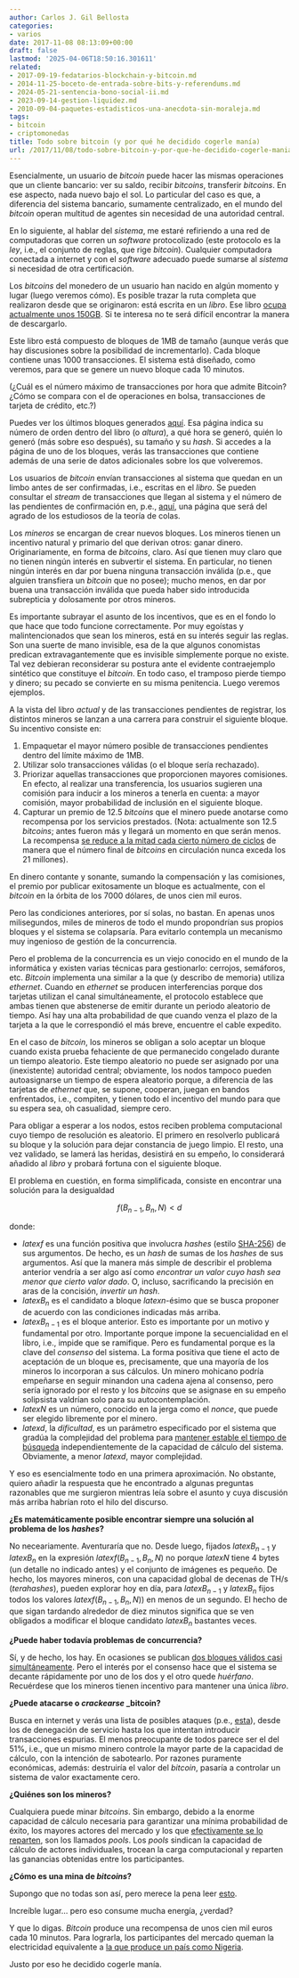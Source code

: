```yaml
---
author: Carlos J. Gil Bellosta
categories:
- varios
date: 2017-11-08 08:13:09+00:00
draft: false
lastmod: '2025-04-06T18:50:16.301611'
related:
- 2017-09-19-fedatarios-blockchain-y-bitcoin.md
- 2014-11-25-boceto-de-entrada-sobre-bits-y-referendums.md
- 2024-05-21-sentencia-bono-social-ii.md
- 2023-09-14-gestion-liquidez.md
- 2010-09-04-paquetes-estadisticos-una-anecdota-sin-moraleja.md
tags:
- bitcoin
- criptomonedas
title: Todo sobre bitcoin (y por qué he decidido cogerle manía)
url: /2017/11/08/todo-sobre-bitcoin-y-por-que-he-decidido-cogerle-mania/
---
```


Esencialmente, un usuario de _bitcoin_ puede hacer las mismas operaciones que un cliente bancario: ver su saldo, recibir _bitcoins_, transferir _bitcoins_. En ese aspecto, nada nuevo bajo el sol. Lo particular del caso es que, a diferencia del sistema bancario, sumamente centralizado, en el mundo del _bitcoin_ operan multitud de agentes sin necesidad de una autoridad central.

En lo siguiente, al hablar del _sistema_, me estaré refiriendo a una red de computadoras que corren un _software_ protocolizado (este protocolo es la _ley_, i.e., el conjunto de reglas, que rige _bitcoin_). Cualquier computadora conectada a internet y con el _software_ adecuado puede sumarse al _sistema_ si necesidad de otra certificación.

Los _bitcoins_ del monedero de un usuario han nacido en algún momento y lugar (luego veremos cómo). Es posible trazar la ruta completa que realizaron desde que se originaron: está escrita en un _libro_. Ese libro [ocupa actualmente unos 150GB](https://www.statista.com/statistics/647523/worldwide-bitcoin-blockchain-size/). Si te interesa no te será difícil encontrar la manera de descargarlo.

Este libro está compuesto de bloques de 1MB de tamaño (aunque verás que hay discusiones sobre la posibilidad de incrementarlo). Cada bloque contiene unas 1000 transacciones. El sistema está diseñado, como veremos, para que se genere un nuevo bloque cada 10 minutos.

(¿Cuál es el número máximo de transacciones por hora que admite Bitcoin? ¿Cómo se compara con el de operaciones en bolsa, transacciones de tarjeta de crédito, etc.?)

Puedes ver los últimos bloques generados [aquí](https://blockchain.info/blocks). Esa página indica su número de orden dentro del libro (o _altura_), a qué hora se generó, quién lo generó (más sobre eso después), su tamaño y su _hash_. Si accedes a la página de uno de los bloques, verás las transacciones que contiene además de una serie de datos adicionales sobre los que volveremos.

Los usuarios de _bitcoin_ envían transacciones al sistema que quedan en un limbo antes de ser confirmadas, i.e., escritas en el _libro_. Se pueden consultar el _stream_ de transacciones que llegan al sistema y el número de las pendientes de confirmación en, p.e., [aquí](https://blockchain.info/unconfirmed-transactions), una página que será del agrado de los estudiosos de la teoría de colas.

Los _mineros_ se encargan de crear nuevos bloques. Los mineros tienen un incentivo natural y primario del que derivan otros: ganar dinero. Originariamente, en forma de _bitcoins_, claro. Así que tienen muy claro que no tienen ningún interés en subvertir el sistema. En particular, no tienen ningún interés en dar por buena ninguna transacción inválida (p.e., que alguien transfiera un _bitcoin_ que no posee); mucho menos, en dar por buena una transacción inválida que pueda haber sido introducida subrepticia y dolosamente por otros mineros.

Es importante subrayar el asunto de los incentivos, que es en el fondo lo que hace que todo funcione correctamente. Por muy egoístas y malintencionados que sean los mineros, está en su interés seguir las reglas. Son una suerte de mano invisible, esa de la que algunos conomistas predican extravagantemente que es invisible simplemente porque no existe. Tal vez debieran reconsiderar su postura ante el evidente contraejemplo sintético que constituye el _bitcoin_. En todo caso, el tramposo pierde tiempo y dinero; su pecado se convierte en su misma penitencia. Luego veremos ejemplos.

A la vista del libro _actual_ y de las transacciones pendientes de registrar, los distintos mineros se lanzan a una carrera para construir el siguiente bloque. Su incentivo consiste en:

1. Empaquetar el mayor número posible de transacciones pendientes dentro del límite máximo de 1MB.
2. Utilizar solo transacciones válidas (o el bloque sería rechazado).
3. Priorizar aquellas transacciones que proporcionen mayores comisiones. En efecto, al realizar una transferencia, los usuarios sugieren una comisión para inducir a los mineros a tenerla en cuenta: a mayor comisión, mayor probabilidad de inclusión en el siguiente bloque.
4. Capturar un premio de 12.5 _bitcoins_ que el minero puede anotarse como recompensa por los servicios prestados. (Nota: actualmente son 12.5 _bitcoins_; antes fueron más y llegará un momento en que serán menos. La recompensa [se reduce a la mitad cada cierto número de ciclos](http://www.bitcoinblockhalf.com/) de manera que el número final de _bitcoins_ en circulación nunca exceda los 21 millones).

En dinero contante y sonante, sumando la compensación y las comisiones, el premio por publicar exitosamente un bloque es actualmente, con el _bitcoin_ en la órbita de los 7000 dólares, de unos cien mil euros.

Pero las condiciones anteriores, por sí solas, no bastan. En apenas unos milisegundos, miles de mineros de todo el mundo propondrían sus propios bloques y el sistema se colapsaría. Para evitarlo contempla un mecanismo muy ingenioso de gestión de la concurrencia.

Pero el problema de la concurrencia es un viejo conocido en el mundo de la informática y existen varias técnicas para gestionarlo: cerrojos, semáforos, etc. _Bitcoin_ implementa una similar a la que (y describo de memoria) utiliza _ethernet_. Cuando en _ethernet_ se producen interferencias porque dos tarjetas utilizan el canal simultáneamente, el protocolo establece que ambas tienen que abstenerse de emitir durante un periodo aleatorio de tiempo. Así hay una alta probabilidad de que cuando venza el plazo de la tarjeta a la que le correspondió el más breve, encuentre el cable expedito.

En el caso de _bitcoin_, los mineros se obligan a solo aceptar un bloque cuando exista prueba fehaciente de que permanecido congelado durante un tiempo aleatorio. Este tiempo aleatorio no puede ser asignado por una (inexistente) autoridad central; obviamente, los nodos tampoco pueden autoasignarse un tiempo de espera aleatorio porque, a diferencia de las tarjetas de _ethernet_ que, se supone, cooperan, juegan en bandos enfrentados, i.e., compiten, y tienen todo el incentivo del mundo para que su espera sea, oh casualidad, siempre cero.

Para obligar a esperar a los nodos, estos reciben problema computacional cuyo tiempo de resolución es aleatorio. El primero en resolverlo publicará su bloque y la solución para dejar constancia de juego limpio. El resto, una vez validado, se lamerá las heridas, desistirá en su empeño, lo considerará añadido al _libro_ y probará fortuna con el siguiente bloque.

El problema en cuestión, en forma simplificada, consiste en encontrar una solución para la desigualdad


$$ f(B_{n-1}, B_n, N) < d$$


donde:

* $latex f$ es una función positiva que involucra _hashes_ (estilo [SHA-256](https://es.wikipedia.org/wiki/SHA-2)) de sus argumentos. De hecho, es un _hash_ de sumas de los _hashes_ de sus argumentos. Así que la manera más simple de describir el problema anterior vendría a ser algo así como _encontrar un valor cuyo hash sea menor que cierto valor dado_. O, incluso, sacrificando la precisión en aras de la concisión, _invertir un hash_.
* $latex B_n$ es el candidato a bloque $latex n$-ésimo que se busca proponer de acuerdo con las condiciones indicadas más arriba.
* $latex B_{n-1}$ es el bloque anterior. Esto es importante por un motivo y fundamental por otro. Importante porque impone la secuencialidad en el libro, i.e., impide que se ramifique. Pero es fundamental porque es la clave del _consenso_ del sistema. La forma positiva que tiene el acto de aceptación de un bloque es, precisamente, que una mayoría de los mineros lo incorporan a sus cálculos. Un minero mohicano podría empeñarse en seguir minandon una cadena ajena al consenso, pero sería ignorado por el resto y los _bitcoins_ que se asignase en su empeño solipsista valdrían solo para su autocontemplación.
* $latex N$ es un número, conocido en la jerga como el _nonce_, que puede ser elegido libremente por el minero.
* $latex d$, la _dificultad_, es un parámetro especificado por el sistema que gradúa la complejidad del problema para [mantener estable el tiempo de búsqueda](https://en.bitcoin.it/wiki/Difficulty) independientemente de la capacidad de cálculo del sistema. Obviamente, a menor $latex d$, mayor complejidad.

Y eso es esencialmente todo en una primera aproximación. No obstante, quiero añadir la respuesta que he encontrado a algunas preguntas razonables que me surgieron mientras leía sobre el asunto y cuya discusión más arriba habrían roto el hilo del discurso.

**¿Es matemáticamente posible encontrar siempre una solución al problema de los _hashes_?**

No neceariamente. Aventuraría que no. Desde luego, fijados $latex B_{n-1}$ y $latex B_n$ en la expresión $latex f(B_{n-1}, B_n, N)$ no porque $latex N$ tiene 4 bytes (un detalle no indicado antes) y el conjunto de imágenes es pequeño. De hecho, los mayores mineros, con una capacidad global de decenas de TH/s (_terahashes_), pueden explorar hoy en día, para $latex B_{n-1}$ y $latex B_n$ fijos todos los valores $latex f(B_{n-1}, B_n, N))$ en menos de un segundo. El hecho de que sigan tardando alrededor de diez minutos significa que se ven obligados a modificar el bloque candidato $latex B_n$ bastantes veces.

**¿Puede haber todavía problemas de concurrencia?**

Sí, y de hecho, los hay. En ocasiones se publican [dos bloques válidos casi simultáneamente](https://blockchain.info/es/orphaned-blocks). Pero el interés por el consenso hace que el sistema se decante rápidamente por uno de los dos y el otro quede _huérfano_. Recuérdese que los mineros tienen incentivo para mantener una única _libro_.

**¿Puede atacarse o _crackearse_ _bitcoin?**

Busca en internet y verás una lista de posibles ataques (p.e., [esta](https://btc-hijack.ethz.ch/)), desde los de denegación de servicio hasta los que intentan introducir transacciones espurias. El menos preocupante de todos parece ser el del 51%, i.e., que un mismo minero controle la mayor parte de la capacidad de cálculo, con la intención de sabotearlo. Por razones puramente económicas, además: destruiría el valor del _bitcoin_, pasaría a controlar un sistema de valor exactamente cero.

**¿Quiénes son los mineros?**

Cualquiera puede minar _bitcoins_. Sin embargo, debido a la enorme capacidad de cálculo necesaria para garantizar una mínima probabilidad de éxito, los mayores actores del mercado y los que [efectivamente se lo reparten](https://blockchain.info/pools), son los llamados _pools_. Los _pools_ sindican la capacidad de cálculo de actores individuales, trocean la carga computacional y reparten las ganancias obtenidas entre los participantes.

**¿Cómo es una mina de _bitcoins_?**

Supongo que no todas son así, pero merece la pena leer [esto](https://qz.com/1054805/what-its-like-working-at-a-sprawling-bitcoin-mine-in-inner-mongolia/).

Increíble lugar… pero eso consume mucha energía, ¿verdad?

Y que lo digas. _Bitcoin_ produce una recompensa de unos cien mil euros cada 10 minutos. Para lograrla, los participantes del mercado queman la electricidad equivalente a [la que produce un país como Nigeria](https://cryptovest.com/news/bitcoin-mining-is-burning-enough-electricity-to-power-nigeria/).

Justo por eso he decidido cogerle manía.